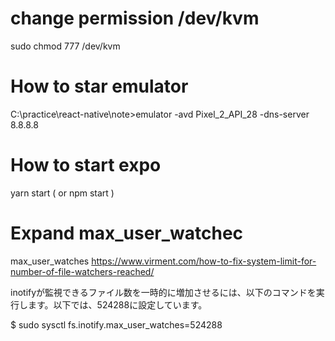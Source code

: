 

# change permission /dev/kvm
sudo chmod 777 /dev/kvm

# How to star emulator
C:\practice\react-native\note>emulator -avd Pixel_2_API_28 -dns-server 8.8.8.8

# How to start expo
yarn start
( or npm start )


# Expand max_user_watchec
max_user_watches
https://www.virment.com/how-to-fix-system-limit-for-number-of-file-watchers-reached/

inotifyが監視できるファイル数を一時的に増加させるには、以下のコマンドを実行します。以下では、524288に設定しています。

$ sudo sysctl fs.inotify.max_user_watches=524288


